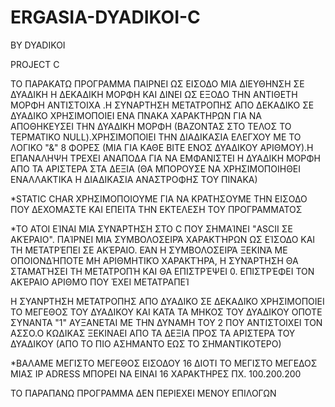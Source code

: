 # ERGASIA-DYADIKOI-C
BY DYADIKOI 

PROJECT C 

ΤΟ ΠΑΡΑΚΑΤΩ ΠΡΟΓΡΑΜΜΑ ΠΑΙΡΝΕΙ ΩΣ ΕΙΣΟΔΟ ΜΙΑ ΔΙΕΥΘΗΝΣΗ ΣΕ ΔΥΑΔΙΚH Η ΔΕΚΑΔΙΚΗ ΜΟΡΦΗ 
ΚΑΙ ΔΙΝΕΙ ΩΣ ΕΞΟΔΟ ΤΗΝ ΑΝΤΙΘΕΤΗ ΜΟΡΦΗ ΑΝΤΙΣΤΟΙΧΑ .Η ΣΥΝΑΡΤΗΣΗ ΜΕΤΑΤΡΟΠΗΣ ΑΠΟ ΔΕΚΑΔΙΚΟ ΣΕ ΔΥΑΔΙΚΟ ΧΡΗΣΙΜΟΠΟΙΕΙ ΕΝΑ ΠΝΑΚΑ ΧΑΡΑΚΤΗΡΩΝ 
ΓΙΑ ΝΑ ΑΠΟΘΗΚΕΥΣΕΙ ΤΗΝ ΔΥΑΔΙΚΗ ΜΟΡΦΗ (ΒΑΖΟΝΤΑΣ ΣΤΟ ΤΕΛΟΣ ΤΟ ΤΕΡΜΑΤΙΚΟ NULL).ΧΡΗΣΙΜΟΠΟΙΕΙ ΤΗΝ ΔΙΑΔΙΚΑΣΙΑ ΕΛΕΓΧΟΥ ΜΕ ΤΟ ΛΟΓΙΚΟ "&" 
8 ΦΟΡΕΣ (ΜΙΑ ΓΙΑ ΚΑΘΕ BΙΤΕ ΕΝΟΣ ΔΥΑΔΙΚΟΥ ΑΡΙΘΜΟΥ).Η ΕΠΑΝΑΛΗΨΗ ΤΡΕΧΕΙ ΑΝΑΠΟΔΑ ΓΙΑ ΝΑ ΕΜΦΑΝΙΣΤΕΙ Η ΔΥΑΔΙΚΗ ΜΟΡΦΗ ΑΠΟ ΤΑ ΑΡΙΣΤΕΡΑ ΣΤΑ 
ΔΕΞΙΑ (ΘΑ ΜΠΟΡΟΥΣΕ ΝΑ ΧΡΗΣΙΜΟΠΟΙΗΘΕΙ ΕΝΑΛΛΑΚΤΙΚΑ Η ΔΙΑΔΙΚΑΣΙΑ ΑΝΑΣΤΡΟΦΗΣ ΤΟΥ ΠΙΝΑΚΑ)

*STATIC CHΑR ΧΡΗΣΙΜΟΠΟΙΟΥΜΕ ΓΙΑ ΝΑ ΚΡΑΤΗΣΟΥΜΕ ΤΗΝ ΕΙΣΟΔΟ ΠΟΥ ΔΕΧΟΜΑΣΤΕ ΚΑΙ ΕΠΕΙΤΑ ΤΗΝ ΕΚΤΕΛΕΣΗ ΤΟΥ ΠΡΟΓΡΑΜΜΑΤΟΣ 

*ΤΟ ATOI ΕΊΝΑΙ ΜΙΑ ΣΥΝΆΡΤΗΣΗ ΣΤΟ C ΠΟΥ ΣΗΜΑΊΝΕΙ "ASCII ΣΕ ΑΚΈΡΑΙΟ". 
ΠΑΊΡΝΕΙ ΜΙΑ ΣΥΜΒΟΛΟΣΕΙΡΆ ΧΑΡΑΚΤΉΡΩΝ ΩΣ ΕΊΣΟΔΟ ΚΑΙ ΤΗ ΜΕΤΑΤΡΈΠΕΙ ΣΕ ΑΚΈΡΑΙΟ.
 ΕΆΝ Η ΣΥΜΒΟΛΟΣΕΙΡΆ ΞΕΚΙΝΆ ΜΕ ΟΠΟΙΟΝΔΉΠΟΤΕ ΜΗ ΑΡΙΘΜΗΤΙΚΌ ΧΑΡΑΚΤΉΡΑ,
 Η ΣΥΝΆΡΤΗΣΗ ΘΑ ΣΤΑΜΑΤΉΣΕΙ ΤΗ ΜΕΤΑΤΡΟΠΉ ΚΑΙ ΘΑ ΕΠΙΣΤΡΈΨΕΙ 0. ΕΠΙΣΤΡΈΦΕΙ ΤΟΝ ΑΚΈΡΑΙΟ ΑΡΙΘΜΌ ΠΟΥ ΈΧΕΙ ΜΕΤΑΤΡΑΠΕΊ

Η ΣΥΑΝΡΤΗΣΗ ΜΕΤΑΤΡΟΠΗΣ ΑΠΟ ΔΥΑΔΙΚΟ ΣΕ ΔΕΚΑΔΙΚΟ ΧΡΗΣΙΜΟΠΟΙΕΙ ΤΟ ΜΕΓΕΘΟΣ ΤΟΥ ΔΥΑΔΙΚΟΥ ΚΑΙ ΚΑΤΑ  ΤΑ ΜΗΚΟΣ ΤΟΥ ΔΥΑΔΙΚΟΥ ΟΠΟΤΕ 
ΣΥΝΑΝΤΑ "1" ΑΥΞΑΝΕΤΑΙ ΜΕ ΤΗΝ ΔΥΝΑΜΗ ΤΟΥ 2 ΠΟΥ ΑΝΤΙΣΤΟΙΧΕΙ ΤΟΝ  ΑΣΣΟ.Ο ΚΩΔΙΚΑΣ ΞΕΚΙΝΑΕΙ ΑΠΟ ΤΑ ΔΕΞΙΑ ΠΡΟΣ ΤΑ ΑΡΙΣΤΕΡΑ ΤΟΥ ΔΥΑΔΙΚΟΥ
(ΑΠΟ ΤΟ ΠΙΟ ΑΣΗΜΑΝΤΟ ΕΩΣ ΤΟ ΣΗΜΑΝΤΙΚΟΤΕΡΟ) 







*ΒΑΛΑΜΕ ΜΕΓΙΣΤΟ ΜΕΓΕΘΟΣ ΕΙΣΟΔΟΥ 16 ΔΙΟΤΙ ΤΟ ΜΕΓΙΣΤΟ ΜΕΓΕΔΟΣ ΜΙΑΣ IP ADRESS ΜΠΟΡΕΙ ΝΑ ΕΙΝΑΙ 16 ΧΑΡΑΚΤΗΡΕΣ ΠΧ. 100.200.200 




ΤΟ ΠΑΡΑΠΑΝΩ ΠΡΟΓΡΑΜΜΑ ΔΕΝ ΠΕΡΙΕΧΕΙ ΜΕΝΟΥ ΕΠΙΛΟΓΩΝ 
